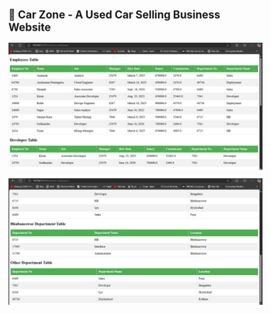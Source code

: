 ## 🚙 Car Zone - A Used Car Selling Business Website



![img1](https://github.com/KiranKumarMalik/Employee-Database-in-Django-using-ORM-/blob/45ef0f53152b0fabfc6e79b115240f6c39fe90ed/ss/Screenshot%202025-03-18%20112930.png)

![img1](https://github.com/KiranKumarMalik/Employee-Database-in-Django-using-ORM-/blob/45ef0f53152b0fabfc6e79b115240f6c39fe90ed/ss/Screenshot%202025-03-18%20112950.png)


